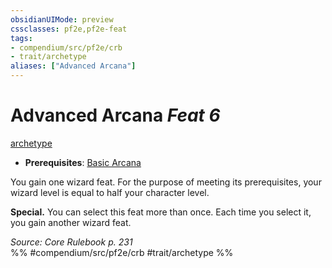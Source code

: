 ```yaml
---
obsidianUIMode: preview
cssclasses: pf2e,pf2e-feat
tags:
- compendium/src/pf2e/crb
- trait/archetype
aliases: ["Advanced Arcana"]
---
```

# Advanced Arcana  *Feat 6*  
[archetype](rules/traits/archetype.md "Archetype Feat Trait")  

- **Prerequisites**: [Basic Arcana](compendium/feats/basic-arcana.md)

You gain one wizard feat. For the purpose of meeting its prerequisites, your wizard level is equal to half your character level.

**Special.** You can select this feat more than once. Each time you select it, you gain another wizard feat.

*Source: Core Rulebook p. 231*  
%% #compendium/src/pf2e/crb #trait/archetype %%